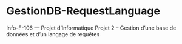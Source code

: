 # GestionDB-RequestLanguage
Info-F-106 — Projet d’Informatique Projet 2 – Gestion d’une base de données et d’un langage de requêtes
